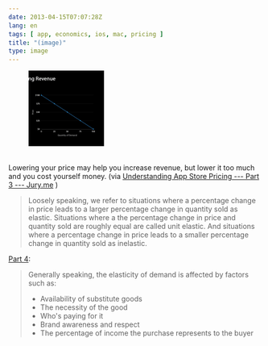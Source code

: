 ```yaml
---
date: 2013-04-15T07:07:28Z
lang: en
tags: [ app, economics, ios, mac, pricing ]
title: "(image)"
type: image
---
```


<figure>
<a
href="https://hugo.ferreira.cc/lowering-your-price-may-help-you-increase-revenue/attachment/507/"
rel="attachment"><img
src="tumblr_mlb0eakw4Q1qz82meo1_1280-150x150.gif"
width="150" height="150" /></a></figure>

\
Lowering your price may help you increase revenue, but lower it too much
and you cost yourself money. (via [Understanding App Store Pricing ---
Part 3 ---
Jury.me](http://jury.me/blog/2013/3/31/understanding-app-store-pricing-part-3)
)

> Loosely speaking, we refer to situations where a percentage change in
> price leads to a larger percentage change in quantity sold as elastic.
> Situations where a the percentage change in price and quantity sold
> are roughly equal are called unit elastic. And situations where a
> percentage change in price leads to a smaller percentage change in
> quantity sold as inelastic.

[Part 4](http://jury.me/blog/2013/3/31/understanding-app-store-pricing-part-4):

> Generally speaking, the elasticity of demand is affected by factors
> such as:
>
> -   Availability of substitute goods
> -   The necessity of the good
> -   Who's paying for it
> -   Brand awareness and respect
> -   The percentage of income the purchase represents to the buyer


